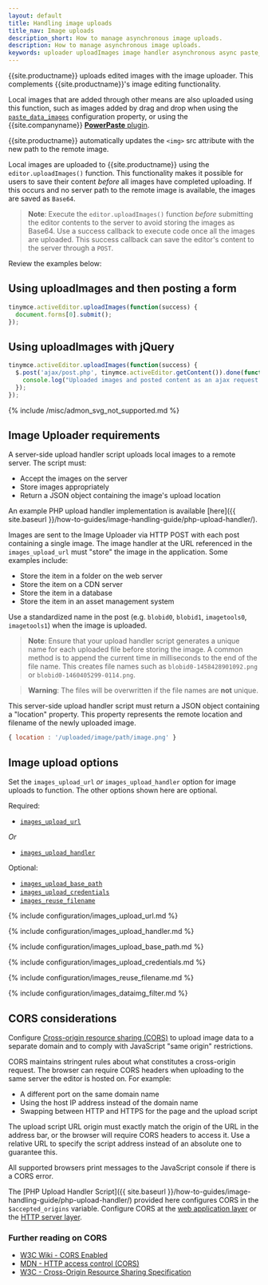 ```yaml
---
layout: default
title: Handling image uploads
title_nav: Image uploads
description_short: How to manage asynchronous image uploads.
description: How to manage asynchronous image uploads.
keywords: uploader uploadImages image handler asynchronous async paste_data_images image cors
---
```


{{site.productname}} uploads edited images with the image uploader. This complements {{site.productname}}'s image editing functionality.

Local images that are added through other means are also uploaded using this function, such as images added by drag and drop when using the [`paste_data_images`]({{site.baseurl}}/plugins-ref/opensource/paste/#paste_data_images) configuration property, or using the {{site.companyname}} [**PowerPaste** plugin]({{site.baseurl}}/plugins-ref/premium/powerpaste/).

{{site.productname}} automatically updates the `<img>` src attribute with the new path to the remote image.

Local images are uploaded to {{site.productname}} using the `editor.uploadImages()` function.  This functionality makes it possible for users to save their content *before* all images have completed uploading. If this occurs and no server path to the remote image is available, the images are saved as `Base64`.

> **Note**: Execute the `editor.uploadImages()` function _before_ submitting the editor contents to the server to avoid storing the images as Base64. Use a success callback to execute code once all the images are uploaded. This success callback can save the editor's content to the server through a `POST`.

Review the examples below:

## Using uploadImages and then posting a form

```js
tinymce.activeEditor.uploadImages(function(success) {
  document.forms[0].submit();
});
```

## Using uploadImages with jQuery

```js
tinymce.activeEditor.uploadImages(function(success) {
  $.post('ajax/post.php', tinymce.activeEditor.getContent()).done(function() {
    console.log("Uploaded images and posted content as an ajax request.");
  });
});
```

{% include /misc/admon_svg_not_supported.md %}

## Image Uploader requirements

A server-side upload handler script uploads local images to a remote server. The script must:

* Accept the images on the server
* Store images appropriately
* Return a JSON object containing the image's upload location

An example PHP upload handler implementation is available [here]({{ site.baseurl }}/how-to-guides/image-handling-guide/php-upload-handler/).

Images are sent to the Image Uploader via HTTP POST with each post containing a single image. The image handler at the URL referenced in the `images_upload_url` must "store" the image in the application. Some examples include:

 * Store the item in a folder on the web server
 * Store the item on a CDN server
 * Store the item in a database
 * Store the item in an asset management system

Use a standardized name in the post (e.g. `blobid0`, `blobid1`, `imagetools0`, `imagetools1`) when the image is uploaded.

> **Note**: Ensure that your upload handler script generates a unique name for each uploaded file before storing the image. A common method is to append the current time in milliseconds to the end of the file name. This creates file names such as `blobid0-1458428901092.png` or `blobid0-1460405299-0114.png`.

> **Warning**: The files will be overwritten if the file names are **not** unique.

This server-side upload handler script must return a JSON object containing a "location" property. This property represents the remote location and filename of the newly uploaded image.

```js
{ location : '/uploaded/image/path/image.png' }
```

## Image upload options

Set the `images_upload_url` _or_ `images_upload_handler` option for image uploads to function. The other options shown here are optional.

Required:

* [`images_upload_url`](#images_upload_url)

_Or_

* [`images_upload_handler`](#images_upload_handler)

Optional:

* [`images_upload_base_path`](#images_upload_base_path)
* [`images_upload_credentials`](#images_upload_credentials)
* [`images_reuse_filename`](#images_reuse_filename)

{% include configuration/images_upload_url.md %}

{% include configuration/images_upload_handler.md %}

{% include configuration/images_upload_base_path.md %}

{% include configuration/images_upload_credentials.md %}

{% include configuration/images_reuse_filename.md %}

{% include configuration/images_dataimg_filter.md %}

## CORS considerations

Configure [Cross-origin resource sharing (CORS)](http://en.wikipedia.org/wiki/Cross-origin_resource_sharing) to upload image data to a separate domain and to comply with JavaScript "same origin" restrictions.

CORS maintains stringent rules about what constitutes a cross-origin request. The browser can require CORS headers when uploading to the same server the editor is hosted on. For example:

* A different port on the same domain name
* Using the host IP address instead of the domain name
* Swapping between HTTP and HTTPS for the page and the upload script

The upload script URL origin must exactly match the origin of the URL in the address bar, or the browser will require CORS headers to access it. Use a relative URL to specify the script address instead of an absolute one to guarantee this.

All supported browsers print messages to the JavaScript console if there is a CORS error.

The [PHP Upload Handler Script]({{ site.baseurl }}/how-to-guides/image-handling-guide/php-upload-handler/) provided here configures CORS in the `$accepted_origins` variable. Configure CORS at the [web application layer](http://www.w3.org/wiki/CORS_Enabled#At_the_Web_Application_level...) or the [HTTP server layer](http://www.w3.org/wiki/CORS_Enabled#At_the_HTTP_Server_level...).

### Further reading on CORS

* [W3C Wiki - CORS Enabled](http://www.w3.org/wiki/CORS_Enabled)
* [MDN - HTTP access control (CORS)](https://developer.mozilla.org/en-US/docs/Web/HTTP/Access_control_CORS)
* [W3C - Cross-Origin Resource Sharing Specification](https://www.w3.org/wiki/CORS)

